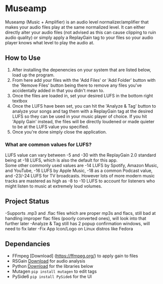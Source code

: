 # Museamp
Museamp (Music + Amplifier) is an audio level normalizer/amplifier that makes your audio files play at the same normalized level. It can either directly alter your audio files (not advised as this can cause clipping to ruin audio quality) or simply apply a ReplayGain tag to your files so your audio player knows what level to play the audio at.

## How to Use
1. After installing the depenencies on your system that are listed below, load up the program.
2. From here add your files with the 'Add Files' or 'Add Folder' button with the 'Remove Files' button being there to remove any files you've accidentally added in that you didn't mean to.
3. Once the files are loaded in, set your desired LUFS in the bottom right textbox
4. Once the LUFS have been set, you can hit the 'Analyze & Tag' button to analyze your songs and tag them with a ReplayGain tag at the desired LUFS so they can be used in your music player of choice. If you hit 'Apply Gain' instead, the files will be directly loudened or made quieter to be at the LUFS value you specified.
5. Once you're done simply close the application.

### What are common values for LUFS?
LUFS value can vary between -5 and -30 with the ReplayGain 2.0 standard being at -18 LUFS, which is also the default for this app.  
Some other commonly used values are -14 LUFS by Spotify, Amazon Music, and YouTube, -16 LUFS by Apple Music, -18 as a common Podcast value, and -23/-24 LUFS for TV broadcasts. However lots of more modern music tracks are mastered as high as -8 to -10 LUFS to account for listeners who might listen to music at extremely loud volumes.

## Project Status
-Supports .mp3 and .flac files which are proper mp3s and flacs, still bad at handling improper flac files (poorly converted ones), will look into that further later
-Analyze & Tag still has 2 popup confirmation windows, will need to fix later
-Fix App Icon/Logo on Linux distros like Fedora

## Dependancies
- FFmpeg [Download] (https://ffmpeg.org/) to apply gain to files
- RSGain [Download](https://github.com/complexlogic/rsgain) for audio analysis
- Python [Download](https://www.python.org/downloads/) for the libraries below
- Mutagen ```pip install mutagen``` to edit tags
- PySide6 ```pip install PySide6``` for the UI